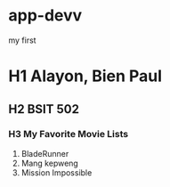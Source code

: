 # app-devv
my first 
# H1 Alayon, Bien Paul
## H2 BSIT 502
### H3 **My Favorite Movie Lists**

1. BladeRunner
2. Mang kepweng
3. Mission Impossible
